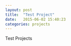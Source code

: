 ```yaml
---
layout: post
title:  "Test Project"
date:   2015-06-02 15:40:23
categories: projects 
---
```


Test Projects